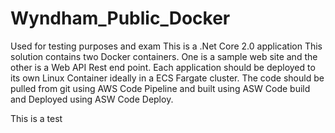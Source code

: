 # Wyndham_Public_Docker
Used for testing purposes and exam
This is a .Net Core 2.0 application
This solution contains two Docker containers. One is a sample web site and the other is a Web API Rest end point.
Each application should be deployed to its own Linux Container ideally in a ECS Fargate cluster.
The code should be pulled from git using AWS Code Pipeline and built using ASW Code build and Deployed using ASW Code Deploy.

This is a test
